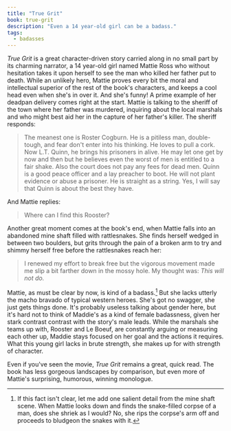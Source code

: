 ```yaml
---
title: "True Grit"
book: true-grit
description: "Even a 14 year-old girl can be a badass."
tags:
  - badasses
---
```


*True Grit* is a great character-driven story carried along in no small part by its charming narrator, a 14 year-old girl named Mattie Ross who without hesitation takes it upon herself to see the man who killed her father put to death. While an unlikely hero, Mattie proves every bit the moral and intellectual superior of the rest of the book's characters, and keeps a cool head even when she's in over it. And she's funny! A prime example of her deadpan delivery comes right at the start. Mattie is talking to the sheriff of the town where her father was murdered, inquiring about the local marshals and who might best aid her in the capture of her father's killer. The sheriff responds:

> The meanest one is Roster Cogburn. He is a pitiless man, double-tough, and fear don't enter into his thinking. He loves to pull a cork. Now L.T. Quinn, he brings his prisoners in alive. He may let one get by now and then but he believes even the worst of men is entitled to a fair shake. Also the court does not pay any fees for dead men. Quinn is a good peace officer and a lay preacher to boot. He will not plant evidence or abuse a prisoner. He is straight as a string. Yes, I will say that Quinn is about the best they have.

And Mattie replies:

> Where can I find this Rooster?

Another great moment comes at the book's end, when Mattie falls into an abandoned mine shaft filled with rattlesnakes. She finds herself wedged in between two boulders, but grits through the pain of a broken arm to try and shimmy herself free before the rattlesnakes reach her:

> I renewed my effort to break free but the vigorous movement made me slip a bit farther down in the mossy hole. My thought was: *This will not do.*

Mattie, as must be clear by now, is kind of a badass.[^1] But she lacks utterly the macho bravado of typical western heroes. She's got no swagger, she just gets things done. It's probably useless talking about gender here, but it's hard not to think of Maddie's as a kind of female badassness, given her stark contrast contrast with the story's male leads. While the marshals she teams up with, Rooster and Le Boeuf, are constantly arguing or measuring each other up, Maddie stays focused on her goal and the actions it requires. What this young girl lacks in brute strength, she makes up for with strength of character.

Even if you've seen the movie, <cite>True Grit</cite> remains a great, quick read. The book has less gorgeous landscapes by comparison, but even more of Mattie's surprising, humorous, winning monologue.

[^1]: If this fact isn't clear, let me add one salient detail from the mine shaft scene. When Mattie looks down and finds the snake-filled corpse of a man, does she shriek as I would? No, she rips the corpse's arm off and proceeds to bludgeon the snakes with it.